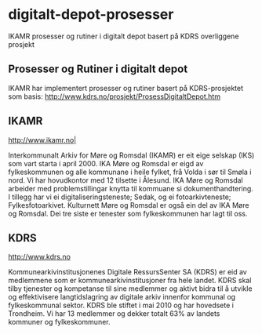 # digitalt-depot-prosesser
IKAMR prosesser og rutiner i digitalt depot basert på KDRS overliggene prosjekt

## Prosesser og Rutiner i digitalt depot

IKAMR har implementert prosesser og rutiner basert på KDRS-prosjektet som basis:
http://www.kdrs.no/prosjekt/ProsessDigitaltDepot.htm

## IKAMR

http://www.ikamr.no|

Interkommunalt Arkiv for Møre og Romsdal (IKAMR) er eit eige selskap (IKS) som vart starta i april 2000. IKA Møre og Romsdal er eigd av fylkeskommunen og alle kommunane i heile fylket, frå Volda i sør til Smøla i nord. Vi har hovudkontor med 12 tilsette i Ålesund. IKA Møre og Romsdal arbeider med problemstillingar knytta til kommuane si dokumenthandtering. I tillegg har vi ei digitaliseringsteneste; Sedak, og ei fotoarkivteneste; Fylkesfotoarkivet. Kulturnett Møre og Romsdal er også ein del av IKA Møre og Romsdal. Dei tre siste er tenester som fylkeskommunen har lagt til oss.

## KDRS 

http://www.kdrs.no

Kommunearkivinstitusjonenes Digitale RessursSenter SA (KDRS) er eid av medlemmene som er kommunearkivinstitusjoner fra hele landet. KDRS skal tilby tjenester og kompetanse til sine medlemmer og aktivt bidra til å utvikle og effektivisere langtidslagring av digitale arkiv innenfor kommunal og fylkeskommunal sektor. KDRS ble stiftet i mai 2010 og har hovedsete i Trondheim. Vi har 13 medlemmer og dekker totalt 63% av landets kommuner og fylkeskommuner.